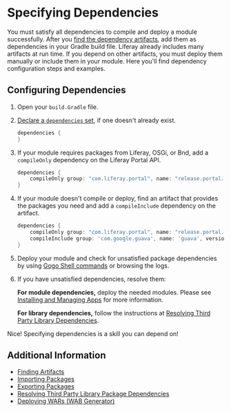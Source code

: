 # Specifying Dependencies

You must satisfy all dependencies to compile and deploy a module successfully. After you [find the dependency artifacts](../finding-artifacts.md), add them as dependencies in your Gradle build file. Liferay already includes many artifacts at run time. If you depend on other artifacts, you must deploy them manually or include them in your module. Here you'll find dependency configuration steps and examples.

## Configuring Dependencies

1. Open your `build.Gradle` file.

1. [Declare a `dependencies` set](https://docs.gradle.org/current/userguide/declaring_dependencies.html), if one doesn't already exist.

    ```groovy
    dependencies {
    }
    ```

1. If your module requires packages from Liferay, OSGi, or Bnd, add a `compileOnly` dependency on the Liferay Portal API.

    ```groovy
    dependencies {
        compileOnly group: "com.liferay.portal", name: "release.portal.api"
    }
    ```

1. If your module doesn't compile or deploy, find an artifact that provides the packages you need and add a `compileInclude` dependency on the artifact.

    ```groovy
    dependencies {
        compileOnly group: "com.liferay.portal", name: "release.portal.api",
        compileInclude group: 'com.google.guava', name: 'guava', version: '19.0'
    }
    ```

1. Deploy your module and check for unsatisfied package dependencies by using [Gogo Shell commands](../using-the-gogo-shell/using-the-gogo-shell.md) or browsing the logs.

1. If you have unsatisfied dependencies, resolve them:

    **For module dependencies,** deploy the needed modules. Please see [Installing and Managing Apps](../../../system-administration/installing-and-managing-apps/getting-started/installing-and-managing-apps.md) for more information.

    **For library dependencies,** follow the instructions at [Resolving Third Party Library Dependencies](./resolving-third-party-library-package-dependencies.md).

Nice! Specifying dependencies is a skill you can depend on!

## Additional Information

* [Finding Artifacts](./finding-artifacts.md)
* [Importing Packages](../importing-packages.md)
* [Exporting Packages](../exporting-packages.md)
* [Resolving Third Party Library Package Dependencies](./resolving-third-party-library-package-dependencies.md)
* [Deploying WARs \(WAB Generator\)](../../../developing-applications/reference/deploying-wars-wab-generator.md)
